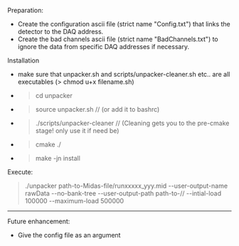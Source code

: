 Preparation:
 - Create the configuration ascii file (strict name "Config.txt") that links the detector to the DAQ address.
 - Create the bad channels ascii file (strict name "BadChannels.txt") to ignore the data from specific DAQ addresses if necessary.

Installation 
 - make sure that unpacker.sh and scripts/unpacker-cleaner.sh etc.. are all executables (> chmod u+x filename.sh)
 - > cd unpacker
 - > source unpacker.sh // (or add it to bashrc)
 - > ./scripts/unpacker-cleaner // (Cleaning gets you to the pre-cmake stage! only use it if need be)
 - > cmake ./    
 - > make -jn install

Execute:
> ./unpacker  path-to-Midas-file/runxxxxx_yyy.mid --user-output-name rawData --no-bank-tree --user-output-path   path-to-/<Raw-Root-Data-dir>/  --intial-load 100000 --maximum-load 500000

----------------------------------------------------------

Future enhancement: 
 - Give the config file as an argument